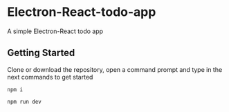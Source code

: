 # Electron-React-todo-app
A simple Electron-React todo app

## Getting Started

Clone or download the repository, open a command prompt and type in the next commands to get started

```
npm i
```

```
npm run dev
```
